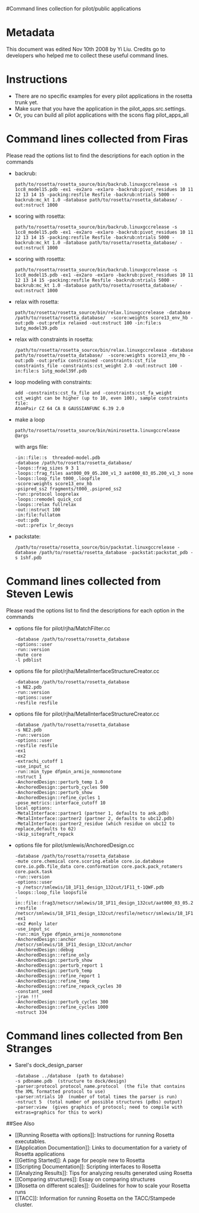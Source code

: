 #Command lines collection for pilot/public applications

Metadata
========

This document was edited Nov 10th 2008 by Yi Liu. Credits go to developers who helped me to collect these useful command lines.

Instructions
============

-   There are no specific examples for every pilot applications in the rosetta trunk yet.
-   Make sure that you have the application in the pilot\_apps.src.settings.
-   Or, you can build all pilot applications with the scons flag pilot\_apps\_all

Command lines collected from Firas
==================================

Please read the options list to find the descriptions for each option in the commands

-   backrub:

    ```
    path/to/rosetta/rosetta_source/bin/backrub.linuxgccrelease -s 1cc8_model15.pdb -ex1 -ex2aro -ex1aro -backrub:pivot_residues 10 11 12 13 14 15 -packing:resfile Resfile -backrub:ntrials 5000 -backrub:mc_kt 1.0 -database path/to/rosetta/rosetta_database/ -out:nstruct 1000
    ```

-   scoring with rosetta:

    ```
    path/to/rosetta/rosetta_source/bin/backrub.linuxgccrelease -s 1cc8_model15.pdb -ex1 -ex2aro -ex1aro -backrub:pivot_residues 10 11 12 13 14 15 -packing:resfile Resfile -backrub:ntrials 5000 -backrub:mc_kt 1.0 -database path/to/rosetta/rosetta_database/ -out:nstruct 1000
    ```

-   scoring with rosetta:

    ```
    path/to/rosetta/rosetta_source/bin/backrub.linuxgccrelease -s 1cc8_model15.pdb -ex1 -ex2aro -ex1aro -backrub:pivot_residues 10 11 12 13 14 15 -packing:resfile Resfile -backrub:ntrials 5000 -backrub:mc_kt 1.0 -database path/to/rosetta/rosetta_database/ -out:nstruct 1000
    ```

-   relax with rosetta:

    ```
    path/to/rosetta/rosetta_source/bin/relax.linuxgccrelease -database /path/to/rosetta/rosetta_database/  -score:weights score13_env_hb -out:pdb -out:prefix relaxed -out:nstruct 100 -in:file:s 1utg_model39.pdb 
    ```

-   relax with constraints in rosetta:

    ```
    /path/to/rosetta/rosetta_source/bin/relax.linuxgccrelease -database path/to/rosetta/rosetta_database/  -score:weights score13_env_hb -out:pdb -out:prefix constrained -constraints:cst_file constraints_file -constraints:cst_weight 2.0 -out:nstruct 100 -in:file:s 1utg_model39f.pdb
    ```

-   loop modeling with constraints:

    ```
    add -constraints:cst_fa_file and -constraints:cst_fa_weight
    cst_weight can be higher (up to 10, even 100), sample constraints file:
    AtomPair CZ 64 CA 8 GAUSSIANFUNC 6.39 2.0
    ```

-   make a loop

    ```
    path/to/rosetta/rosetta_source/bin/minirosetta.linuxgccrelease @args
    ```
    with args file:
    ```
    -in::file::s  threaded-model.pdb
    -database /path/to/rosetta/rosetta_database/
    -loops::frag_sizes 9 3 1
    -loops::frag_files aat000_09_05.200_v1_3 aat000_03_05.200_v1_3 none
    -loops::loop_file t000_.loopfile
    -score:weights score13_env_hb
    -psipred_ss2 fragments/t000_.psipred_ss2
    -run::protocol looprelax
    -loops::remodel quick_ccd
    -loops::relax fullrelax
    -out::nstruct 100
    -in:file:fullatom
    -out::pdb
    -out::prefix lr_decoys
    ```

-   packstate:

    ```
    /path/to/rosetta/rosetta_source/bin/packstat.linuxgccrelease -database /path/to/rosetta/rosetta_database -packstat:packstat_pdb -s 1shf.pdb
    ```

Command lines collected from Steven Lewis
=========================================

Please read the options list to find the descriptions for each option in the commands

-   options file for pilot/rjha/MatchFilter.cc

    ```
    -database /path/to/rosetta/rosetta_database
    -options::user
    -run::version
    -mute core
    -l pdblist
    ```

-   options file for pilot/rjha/MetalInterfaceStructureCreator.cc

    ```
    -database /path/to/rosetta/rosetta_database
    -s NE2.pdb
    -run::version
    -options::user
    -resfile resfile
    ```

-   options file for pilot/rjha/MetalInterfaceStructureCreator.cc

    ```
    -database /path/to/rosetta/rosetta_database
    -s NE2.pdb
    -run::version
    -options::user
    -resfile resfile
    -ex1
    -ex2
    -extrachi_cutoff 1
    -use_input_sc
    -run::min_type dfpmin_armijo_nonmonotone
    -nstruct 1
    -AnchoredDesign::perturb_temp 1.0
    -AnchoredDesign::perturb_cycles 500
    -AnchoredDesign::perturb_show
    -AnchoredDesign::refine_cycles 1
    -pose_metrics::interface_cutoff 10
    local options:
    -MetalInterface::partner1 (partner 1, defaults to ank.pdb)
    -MetalInterface::partner2 (partner 2, defaults to ubc12.pdb)
    -MetalInterface::partner2_residue (which residue on ubc12 to replace,defaults to 62)
    -skip_sitegraft_repack
    ```

-   options file for pilot/smlewis/AnchoredDesign.cc

    ```
    -database /path/to/rosetta/rosetta_database
    -mute core.chemical core.scoring.etable core.io.database
    core.io.pdb.file_data core.conformation core.pack.pack_rotamers
    core.pack.task
    -run::version
    -options::user
    -s /netscr/smlewis/18_1F11_design_132cut/1F11_t-1QWF.pdb
    -loops::loop_file loopsfile
    -in::file::frag3/netscr/smlewis/18_1F11_design_132cut/aat000_03_05.200_v1_3.plusSH3.gz
    -resfile /netscr/smlewis/18_1F11_design_132cut/resfile/netscr/smlewis/18_1F11_design_132cut/resfile2
    -ex1
    -ex2 #only later
    -use_input_sc
    -run::min_type dfpmin_armijo_nonmonotone
    -AnchoredDesign::anchor /netscr/smlewis/18_1F11_design_132cut/anchor
    -AnchoredDesign::debug
    -AnchoredDesign::refine_only
    -AnchoredDesign::perturb_show
    -AnchoredDesign::perturb_report 1
    -AnchoredDesign::perturb_temp
    -AnchoredDesign::refine_report 1
    -AnchoredDesign::refine_temp
    -AnchoredDesign::refine_repack_cycles 30
    -constant_seed
    -jran !!!
    -AnchoredDesign::perturb_cycles 300
    -AnchoredDesign::refine_cycles 1000
    -nstruct 334
    ```

Command lines collected from Ben Stranges
=========================================

-   Sarel's dock\_design\_parser

    ```
    -database ../database  (path to database)
    -s pdbname.pdb  (structure to dock/design)
    -parser:protocol protocol_name.protocol  (the file that contains the XML formatted protocol to use)
    -parser:ntrials 10  (number of total times the parser is run)
    -nstruct 5  (total number of possible structures (pdbs) output)
    -parser:view  (gives graphics of protocol; need to compile with extras=graphics for this to work)
    ```

##See Also

* [[Running Rosetta with options]]: Instructions for running Rosetta executables.
* [[Application Documentation]]: Links to documentation for a variety of Rosetta applications
* [[Getting Started]]: A page for people new to Rosetta
* [[Scripting Documentation]]: Scripting interfaces to Rosetta
* [[Analyzing Results]]: Tips for analyzing results generated using Rosetta
* [[Comparing structures]]: Essay on comparing structures
* [[Rosetta on different scales]]: Guidelines for how to scale your Rosetta runs
* [[TACC]]: Information for running Rosetta on the TACC/Stampede cluster.